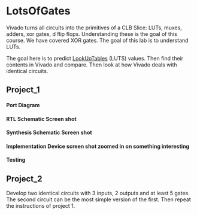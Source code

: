# LotsOfGates
Vivado turns all circuits into the primitives of a CLB Slice: LUTs, muxes, adders, xor gates, d flip flops. Understanding these is the goal of this course. We have covered XOR gates.  The goal of this lab is to understand LUTs. 

The goal here is to predict [LookUpTables](https://en.wikipedia.org/wiki/Lookup_table) (LUTS) values.
Then find their contents in Vivado and compare.
Then look at how Vivado deals with identical circuits. 

## Project_1



#### Port Diagram

#### RTL Schematic Screen shot

#### Synthesis Schematic Screen shot

#### Implementation Device screen shot zoomed in on something interesting

#### Testing



## Project_2

Develop two identical circuits with 3 inputs, 2 outputs and at least 5 gates. The second circuit can be the most simple version of the first.  Then repeat the instructions of project 1. 